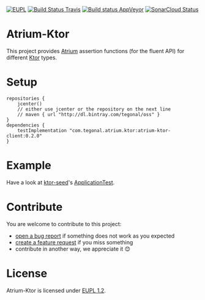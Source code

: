 [![EUPL](https://img.shields.io/badge/license-EUPL%201.2-brightgreen.svg)](https://joinup.ec.europa.eu/collection/eupl/eupl-text-11-12)
[![Build Status Travis](https://travis-ci.org/tegonal/atrium-ktor.svg?branch=master)](https://travis-ci.org/tegonal/atrium-ktor)
[![Build status AppVeyor](https://ci.appveyor.com/api/projects/status/ftbrft2lwo5v2tkg/branch/master?svg=true)](https://ci.appveyor.com/project/tegonal/atrium-ktor/branch/master)
[![SonarCloud Status](https://sonarcloud.io/api/project_badges/measure?project=tegonal_atrium-ktor&metric=alert_status)](https://sonarcloud.io/dashboard?id=tegonal_atrium-ktor)

# Atrium-Ktor 

This project provides [Atrium](https://atriumlib.org) 
assertion functions (for the fluent API) for different [Ktor](https://ktor.io) types.

# Setup

```
repositories {
    jcenter()
    // either use jcenter or the repository on the next line
    // maven { url "http://dl.bintray.com/tegonal/oss" }
}
dependencies {
    testImplementation "com.tegonal.atrium.ktor:atrium-ktor-client:0.2.0"    
}
```

# Example

Have a look at [ktor-seed](https://github.com/tegonal/ktor-seed)'s [ApplicationTest](https://github.com/tegonal/ktor-seed/blob/master/src/test/kotlin/com/tegonal/ApplicationTest.kt#29).

# Contribute
You are welcome to contribute to this project:
- [open a bug report](https://github.com/tegonal/atrium-ktor/issues/new?template=bug_report.md) 
  if something does not work as you expected
- [create a feature request](https://github.com/tegonal/atrium-ktor/issues/new?template=feature_request.md&title=[Feature]) 
  if you miss something
- contribute in another way, we appreciate it 😊

# License
Atrium-Ktor is licensed under [EUPL 1.2](https://joinup.ec.europa.eu/collection/eupl/eupl-text-11-12).